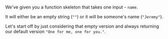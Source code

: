 We've given you a function skeleton that takes one input - `name`.

It will either be an empty string (`""`) or it will be someone's name (`"Jeremy"`).

Let's start off by just considering that empty version and always returning our default version `"One for me, one for you."`.

